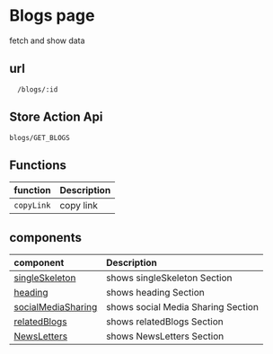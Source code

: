 # Blogs page

fetch and show data

## url

```
  /blogs/:id
```

## Store Action Api

```
blogs/GET_BLOGS
```

## Functions

| function   | Description |
| :--------- | :---------- |
| `copyLink` | copy link   |

## components

| component                                      | Description                        |
| :--------------------------------------------- | :--------------------------------- |
| [singleSkeleton](./joinUs.vue)                 | shows singleSkeleton Section       |
| [heading](./heading.vue)                       | shows heading Section              |
| [socialMediaSharing](./socialMediaSharing.vue) | shows social Media Sharing Section |
| [relatedBlogs](./relatedBlogs.vue)             | shows relatedBlogs Section         |
| [NewsLetters](./NewsLetters.vue)               | shows NewsLetters Section          |
